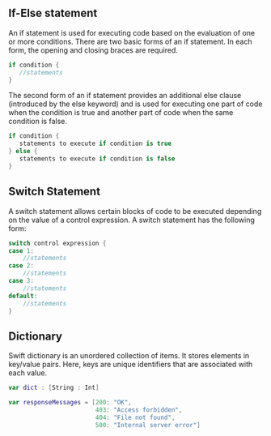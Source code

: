 ## If-Else statement
An if statement is used for executing code based on the evaluation of one or more conditions.
There are two basic forms of an if statement. In each form, the opening and closing braces are required.
```swift
if condition {
   //statements
}
```

The second form of an if statement provides an additional else clause (introduced by the else keyword) and is used for executing one part of code when the condition is true and another part of code when the same condition is false.
```swift
if condition {
   statements to execute if condition is true
} else {
   statements to execute if condition is false
}
```

## Switch Statement
A switch statement allows certain blocks of code to be executed depending on the value of a control expression.
A switch statement has the following form:
```swift
switch control expression {
case 1:
    //statements
case 2:
    //statements
case 3:
    //statements  
default:
    //statements
}
```

## Dictionary 
Swift dictionary is an unordered collection of items. It stores elements in key/value pairs. Here, keys are unique identifiers that are associated with each value.
```swift
var dict : [String : Int]
```
```swift
var responseMessages = [200: "OK",
                        403: "Access forbidden",
                        404: "File not found",
                        500: "Internal server error"]
```

